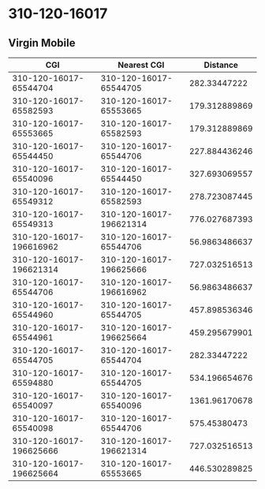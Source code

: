 # 310-120-16017
## Virgin Mobile


| CGI | Nearest CGI | Distance |
|-----|-------------|----------|
| 310-120-16017-65544704 | 310-120-16017-65544705 | 282.33447222 |
| 310-120-16017-65582593 | 310-120-16017-65553665 | 179.312889869 |
| 310-120-16017-65553665 | 310-120-16017-65582593 | 179.312889869 |
| 310-120-16017-65544450 | 310-120-16017-65544706 | 227.884436246 |
| 310-120-16017-65540096 | 310-120-16017-65544450 | 327.693069557 |
| 310-120-16017-65549312 | 310-120-16017-65582593 | 278.723087445 |
| 310-120-16017-65549313 | 310-120-16017-196621314 | 776.027687393 |
| 310-120-16017-196616962 | 310-120-16017-65544706 | 56.9863486637 |
| 310-120-16017-196621314 | 310-120-16017-196625666 | 727.032516513 |
| 310-120-16017-65544706 | 310-120-16017-196616962 | 56.9863486637 |
| 310-120-16017-65544960 | 310-120-16017-65544705 | 457.898536346 |
| 310-120-16017-65544961 | 310-120-16017-196625664 | 459.295679901 |
| 310-120-16017-65544705 | 310-120-16017-65544704 | 282.33447222 |
| 310-120-16017-65594880 | 310-120-16017-65544705 | 534.196654676 |
| 310-120-16017-65540097 | 310-120-16017-65540096 | 1361.96170678 |
| 310-120-16017-65540098 | 310-120-16017-65544706 | 575.45380473 |
| 310-120-16017-196625666 | 310-120-16017-196621314 | 727.032516513 |
| 310-120-16017-196625664 | 310-120-16017-65553665 | 446.530289825 |
